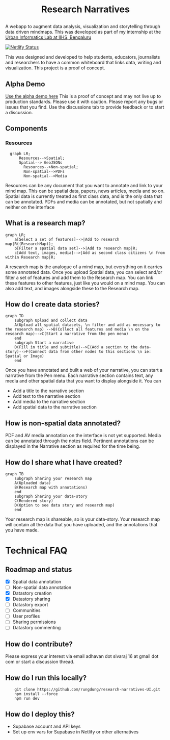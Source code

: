 <h1 align="center">

Research Narratives

</h1>

<bold align="center"> A webapp to augment data analysis, visualization and storytelling through data driven mindmaps.
This was developed as part of my internship at the [Urban Informatics Lab at IIHS, Bengaluru](https://iihs.co.in/urban-informatics-lab/) </bold>

[![Netlify Status](https://api.netlify.com/api/v1/badges/2ee03dd3-d8b4-4332-91c6-d915d9278723/deploy-status)](https://app.netlify.com/sites/researchnarratives/deploys)

This was designed and developed to help students, educators, journalists and researchers to have a common whiteboard that links data, writing and visualization. This project is a proof of concept.

## Alpha Demo

[Use the alpha demo here](https://researchnarratives.netlify.app/)
This is a proof of concept and may not live up to production standards. Please use it with caution. Please report any bugs or issues that you find. Use the discussions tab to provide feedback or to start a discussion.

## Components

### Resources

```mermaid
  graph LR;
      Resources-->Spatial;
      Spatial--> GeoJSONs
        Resources-->Non-spatial;
        Non-spatial-->PDFs
        Non-spatial-->Media
```

Resources can be any document that you want to annotate and link to your mind map. This can be spatial data, papers, news articles, media and so on. Spatial data is currently treated as first class data, and is the only data that can be annotated. PDFs and media can be annotated, but not spatially and neither on the interface

## What is a research map?

```mermaid
graph LR;
    a[Select a set of features]-->|Add to research map|R((ResearchMap));
    b[Filter a spatial data set]-->|Add to research map|R;
    c[Add text, images, media]-->|Add as second class citizens \n from within Research map|R;
```

A research map is the analogue of a mind map, but everything on it carries some annotated data.
Once you upload Spatial data, you can select and/or filter a set of features and add them to the Research map.
You can link these features to other features, just like you would on a mind map.
You can also add text, and images alongside these to the Research map.

## How do I create data stories?

```mermaid
graph TD
    subgraph Upload and collect data
    A(Upload all spatial datasets, \n filter and add as necessary to the research map) -->B(Collect all features and media \n on the research map)-->C(Start a narrative from the pen menu)
    end
    subgraph Start a narrative
    D(Fill in title and subtitle)-->E(Add a section to the data-story)-->F(Connect data from other nodes to this sections \n ie: Spatial or Image)
    end
```

Once you have annotated and built a web of your narrative, you can start a narrative from the Pen menu. Each narrative section contains text, any media and other spatial data that you want to display alongside it.
You can

- Add a title to the narrative section
- Add text to the narrative section
- Add media to the narrative section
- Add spatial data to the narrative section

## How is non-spatial data annotated?

PDF and AV media annotation on the interface is not yet supported. Media can be annotated through the notes field. Pertinent annotations can be displayed in the Narrative section as required for the time being.

## How do I share what I have created?

```mermaid
graph TB
    subgraph Sharing your research map
    A(Uploaded data)
    B(Research map with annotations)
    end
    subgraph Sharing your data-story
    C(Rendered story)
    D(Option to see data story and research map)
    end

```

Your research map is shareable, so is your data-story.
Your research map will contain all the data that you have uploaded, and the annotations that you have made.

# Technical FAQ

## Roadmap and status

- [x] Spatial data annotation
- [ ] Non-spatial data annotation
- [x] Datastory creation
- [x] Datastory sharing
- [ ] Datastory export
- [ ] Communities
- [ ] User profiles
- [ ] Sharing permissions
- [ ] Datastory commenting

## How do I contribute?

Please express your interest via email adhavan dot sivaraj 16 at gmail dot com or start a discussion thread.

## How do I run this locally?

```
    git clone https://github.com/rungdung/research-narratives-UI.git
    npm install --force
    npm run dev
```

## How do I deploy this?

- Supabase account and API keys
- Set up env vars for Supabase in Netlify or other alternatives
